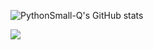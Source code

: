![PythonSmall-Q's GitHub stats](https://github-readme-stats.vercel.app/api?username=PythonSmall-Q&show_icons=true&theme=radical)

![](https://img.shields.io/badge/Most_Used_Language-c++-blue)

<!--START_SECTION:waka-->
<!--END_SECTION:waka-->
